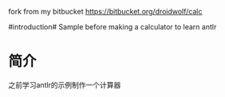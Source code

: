 fork from my bitbucket https://bitbucket.org/droidwolf/calc

#introduction#
Sample before making a calculator to learn antlr

# 简介 #
之前学习antlr的示例制作一个计算器 
